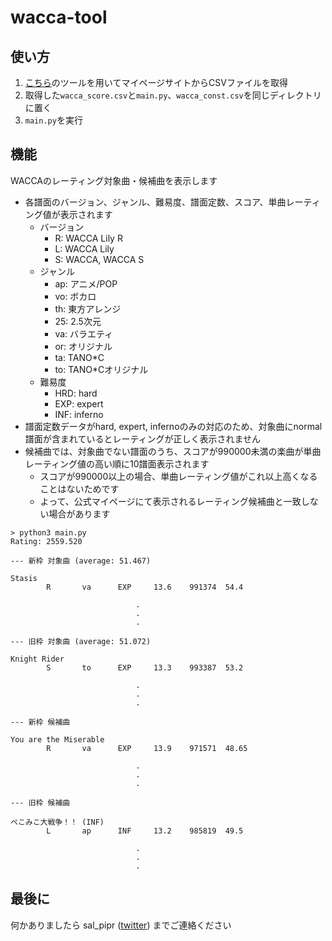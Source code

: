 # wacca-tool

## 使い方

1. [こちら](https://github.com/saezurucrow/wacca-score-csv)のツールを用いてマイページサイトからCSVファイルを取得
2. 取得した```wacca_score.csv```と```main.py```、```wacca_const.csv```を同じディレクトリに置く
3. ```main.py```を実行

## 機能

WACCAのレーティング対象曲・候補曲を表示します

- 各譜面のバージョン、ジャンル、難易度、譜面定数、スコア、単曲レーティング値が表示されます
  - バージョン
    - R: WACCA Lily R
    - L: WACCA Lily
    - S: WACCA, WACCA S
  - ジャンル
    - ap: アニメ/POP
    - vo: ボカロ
    - th: 東方アレンジ
    - 25: 2.5次元
    - va: バラエティ
    - or: オリジナル
    - ta: TANO*C
    - to: TANO*Cオリジナル
  - 難易度
    - HRD: hard
    - EXP: expert
    - INF: inferno
- 譜面定数データがhard, expert, infernoのみの対応のため、対象曲にnormal譜面が含まれているとレーティングが正しく表示されません
- 候補曲では、対象曲でない譜面のうち、スコアが990000未満の楽曲が単曲レーティング値の高い順に10譜面表示されます
  - スコアが990000以上の場合、単曲レーティング値がこれ以上高くなることはないためです
  - よって、公式マイページにて表示されるレーティング候補曲と一致しない場合があります

```
> python3 main.py 
Rating: 2559.520

--- 新枠 対象曲 (average: 51.467)

Stasis
        R       va      EXP     13.6    991374  54.4

                            .
                            .
                            .

--- 旧枠 対象曲 (average: 51.072)

Knight Rider
        S       to      EXP     13.3    993387  53.2

                            .
                            .
                            .

--- 新枠 候補曲

You are the Miserable
        R       va      EXP     13.9    971571  48.65

                            .
                            .
                            .

--- 旧枠 候補曲

ぺこみこ大戦争！！ (INF)
        L       ap      INF     13.2    985819  49.5

                            .
                            .
                            .
```

## 最後に

何かありましたら sal_pipr ([twitter](https://twitter.com/sal_pipr)) までご連絡ください
